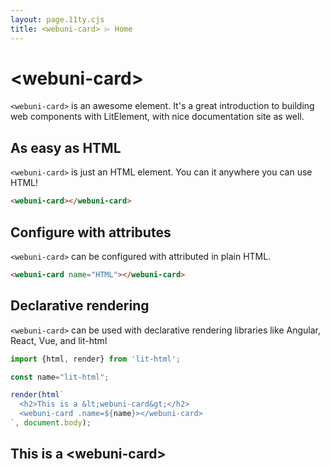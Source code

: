 ```yaml
---
layout: page.11ty.cjs
title: <webuni-card> ⌲ Home
---
```


# &lt;webuni-card>

`<webuni-card>` is an awesome element. It's a great introduction to building web components with LitElement, with nice documentation site as well.

## As easy as HTML

<section class="columns">
  <div>

`<webuni-card>` is just an HTML element. You can it anywhere you can use HTML!

```html
<webuni-card></webuni-card>
```

  </div>
  <div>

<webuni-card></webuni-card>

  </div>
</section>

## Configure with attributes

<section class="columns">
  <div>

`<webuni-card>` can be configured with attributed in plain HTML.

```html
<webuni-card name="HTML"></webuni-card>
```

  </div>
  <div>

<webuni-card name="HTML"></webuni-card>

  </div>
</section>

## Declarative rendering

<section class="columns">
  <div>

`<webuni-card>` can be used with declarative rendering libraries like Angular, React, Vue, and lit-html

```js
import {html, render} from 'lit-html';

const name="lit-html";

render(html`
  <h2>This is a &lt;webuni-card&gt;</h2>
  <webuni-card .name=${name}></webuni-card>
`, document.body);
```

  </div>
  <div>

<h2>This is a &lt;webuni-card&gt;</h2>
<webuni-card name="lit-html"></webuni-card>

  </div>
</section>
